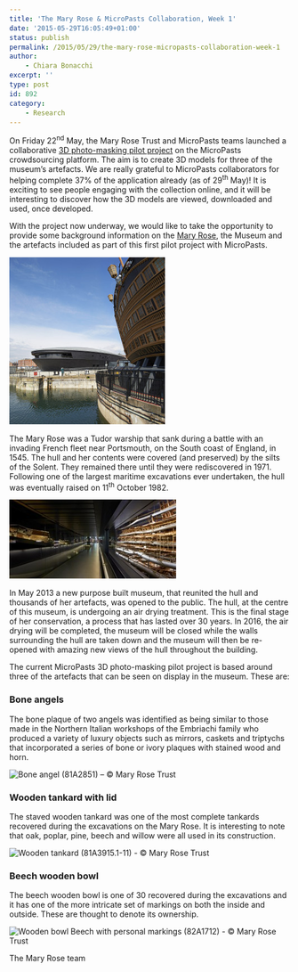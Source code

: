 ```yaml
---
title: 'The Mary Rose & MicroPasts Collaboration, Week 1'
date: '2015-05-29T16:05:49+01:00'
status: publish
permalink: /2015/05/29/the-mary-rose-micropasts-collaboration-week-1
author: 
    - Chiara Bonacchi
excerpt: ''
type: post
id: 892
category:
    - Research
---
```

On Friday 22<sup>nd</sup> May, the Mary Rose Trust and MicroPasts teams launched a collaborative [3D photo-masking pilot project](http://crowdsourced.micropasts.org/app/photomaskingMaryRose/) on the MicroPasts crowdsourcing platform. The aim is to create 3D models for three of the museum’s artefacts. We are really grateful to MicroPasts collaborators for helping complete 37% of the application already (as of 29<sup>th</sup> May)! It is exciting to see people engaging with the collection online, and it will be interesting to discover how the 3D models are viewed, downloaded and used, once developed.

With the project now underway, we would like to take the opportunity to provide some background information on the [Mary Rose](http://www.maryrose.org), the Museum and the artefacts included as part of this first pilot project with MicroPasts.

![The Mary Rose Museum, Portsmouth Historic Dockyard © Hufton+Crow](../../../../uploads/2015/05/The-Mary-Rose-Museum-Hufton-Crow-280x300.jpg)

The Mary Rose was a Tudor warship that sank during a battle with an invading French fleet near Portsmouth, on the South coast of England, in 1545. The hull and her contents were covered (and preserved) by the silts of the Solent. They remained there until they were rediscovered in 1971. Following one of the largest maritime excavations ever undertaken, the hull was eventually raised on 11<sup>th</sup> October 1982.

![Lower Deck walkway of the Context Gallery © Hufton+Crow](../../../../uploads/2015/05/Lower-Deck-Context-Gallery-Hufton-Crow-300x142.jpg)

In May 2013 a new purpose built museum, that reunited the hull and thousands of her artefacts, was opened to the public. The hull, at the centre of this museum, is undergoing an air drying treatment. This is the final stage of her conservation, a process that has lasted over 30 years. In 2016, the air drying will be completed, the museum will be closed while the walls surrounding the hull are taken down and the museum will then be re-opened with amazing new views of the hull throughout the building.

The current MicroPasts 3D photo-masking pilot project is based around three of the artefacts that can be seen on display in the museum. These are:

### Bone angels

The bone plaque of two angels was identified as being similar to those made in the Northern Italian workshops of the Embriachi family who produced a variety of luxury objects such as mirrors, caskets and triptychs that incorporated a series of bone or ivory plaques with stained wood and horn.

![Bone angel (81A2851) – © Mary Rose Trust](../../../../uploads/2015/05/Bone-angel-81A2851-©-Mary-Rose-Trust.jpg)


### Wooden tankard with lid

The staved wooden tankard was one of the most complete tankards recovered during the excavations on the Mary Rose. It is interesting to note that oak, poplar, pine, beech and willow were all used in its construction.

![Wooden tankard (81A3915.1-11) - © Mary Rose Trust](../../../../uploads/2015/05/Wooden-tankard-2-81A3915.1-11-©-Mary-Rose-Trust-213x300.jpg)
### Beech wooden bowl

The beech wooden bowl is one of 30 recovered during the excavations and it has one of the more intricate set of markings on both the inside and outside. These are thought to denote its ownership.

![Wooden bowl Beech with personal markings (82A1712) - © Mary Rose Trust](../../../../uploads/2015/05/Wooden-bowl-Beech-with-personal-markings-82A1712-©-Mary-Rose-Trust-251x300.jpg)

The Mary Rose team